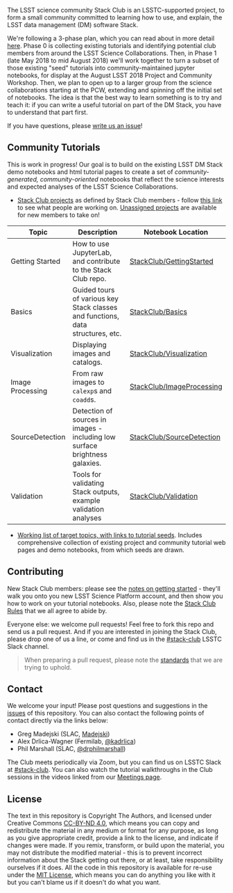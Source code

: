 The LSST science community Stack Club is an LSSTC-supported project, to form a small community committed to learning how to use, and explain, the LSST data management (DM) software Stack. 

We're following a 3-phase plan, which you can read about in more detail [here](https://docs.google.com/document/d/103kzjOklSUWo5MJP9B-EsnAdO7V6bstTC_mzBvd0NIk/edit#). Phase 0 is collecting existing tutorials and identifying potential club members from around the LSST Science Collaborations. Then, in Phase 1 (late May 2018 to mid August 2018) we'll work together to turn a subset of those existing "seed" tutorials into community-maintained jupyter notebooks, for display at the August LSST 2018 Project and Community Workshop. Then, we plan to open up to a larger group from the science collaborations starting at the PCW, extending and spinning off the initial set of notebooks. The idea is that the best way to learn something is to try and teach it: if you can write a useful tutorial on part of the DM Stack, you have to understand that part first.

If you have questions, please [write us an issue](https://github.com/LSSTScienceCollaborations/StackClub/issues/new)!

## Community Tutorials

This is work in progress! Our goal is to build on the existing LSST DM Stack demo notebooks and html tutorial pages to create a set of
_community-generated, community-oriented_ notebooks that reflect the science interests and expected analyses of
the LSST Science Collaborations.

* [Stack Club projects](https://github.com/LSSTScienceCollaborations/StackClub/labels/project) as defined by Stack Club members - follow [this link](https://github.com/LSSTScienceCollaborations/StackClub/labels/project) to see what people are working on. [Unassigned projects](https://github.com/LSSTScienceCollaborations/StackClub/issues?utf8=%E2%9C%93&q=is%3Aopen+label%3Aproject+no%3Aassignee) are available for new members to take on!

| Topic   | Description  | Notebook Location  |
|---|---|---|
| Getting Started  | How to use JupyterLab, and contribute to the Stack Club repo.  | [StackClub/GettingStarted](GettingStarted)  |
| Basics           | Guided tours of various key Stack classes and functions, data structures, etc. | [StackClub/Basics](Basics)  |
| Visualization    | Displaying images and catalogs. | [StackClub/Visualization](Visualization)  |
| Image Processing | From raw images to `calexp`s and `coadd`s.  | [StackClub/ImageProcessing](ImageProcessing) |
| SourceDetection  | Detection of sources in images - including low surface brightness galaxies.  | [StackClub/SourceDetection](SourceDetection)  |
| Validation       | Tools for validating Stack outputs, example validation analyses | [StackClub/Validation](Validation) |

* [Working list of target topics, with links to tutorial seeds](https://docs.google.com/document/d/1PSA1uWwTfs9CweatpxF8CEPGBYRY5ZaXB39JzXYE7_U/edit#). Includes comprehensive collection of existing project and community tutorial web pages and demo notebooks, from which seeds are drawn.

## Contributing
New Stack Club members: please see the [notes on getting started](GettingStarted/GettingStarted.md) - they'll walk you onto you new LSST Science Platform account, and then show you how to work on your tutorial notebooks. Also, please note the [Stack Club Rules](Rules.md) that we all agree to abide by.

Everyone else: we welcome pull requests! Feel free to fork this repo and send us a pull request. And if you are interested in joining the  Stack Club, please drop one of us a line, or come and find us in the [#stack-club](https://lsstc.slack.com/messages/C9YRAS4HM) LSSTC Slack channel. 

> When preparing a pull request, please note the [standards](https://github.com/LSSTScienceCollaborations/StackClub/blob/master/GettingStarted/GettingStarted.md#standards) that we are trying to uphold.

## Contact
We welcome your input! Please post questions and suggestions in the
[issues](https://github.com/LSSTScienceCollaborations/StackClub/issues) of this repository. You can also contact the following points of contact directly via the links below:

* Greg Madejski (SLAC, [Madejski](https://github.com/LSSTScienceCollaborations/StackClub/issues/new?body=@kMadejski))
* Alex Drlica-Wagner (Fermilab, [@kadrlica](https://github.com/LSSTScienceCollaborations/StackClub/issues/new?body=@kadrlica))
* Phil Marshall (SLAC, [@drphilmarshall](https://github.com/LSSTScienceCollaborations/StackClub/issues/new?body=@drphilmarshall))

The Club meets periodically via Zoom, but you can find us on LSSTC Slack at [#stack-club](https://lsstc.slack.com/messages/C9YRAS4HM). You can also watch the tutorial walkthroughs in the Club sessions in the videos linked from our [Meetings page](Meetings.md).

## License

The text in this repository is Copyright The Authors, and licensed under Creative Commons [CC-BY-ND 4.0](https://creativecommons.org/licenses/by-nd/4.0/), which means
you can copy and redistribute the material in any medium or format
for any purpose, as long as you give appropriate credit, provide a link to the license, and indicate if changes were made.
If you remix, transform, or build upon the material, you may not distribute the modified material - this is to prevent incorrect
information about the Stack getting out there, or at least, take responsibility ourselves if it does.
All the code in this repository is available for re-use under the [MIT License](https://github.com/LSSTScienceCollaborations/StackClub/blob/master/LICENSE), which means you can do anything you like with it
but you can't blame us if it doesn't do what you want.
